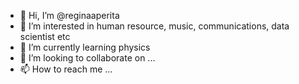 - 👋 Hi, I’m @reginaaperita
- 👀 I’m interested in human resource, music, communications, data scientist etc
- 🌱 I’m currently learning physics
- 💞️ I’m looking to collaborate on ...
- 📫 How to reach me ...

<!---
reginaaperita/reginaaperita is a ✨ special ✨ repository because its `README.md` (this file) appears on your GitHub profile.
You can click the Preview link to take a look at your changes.
--->
